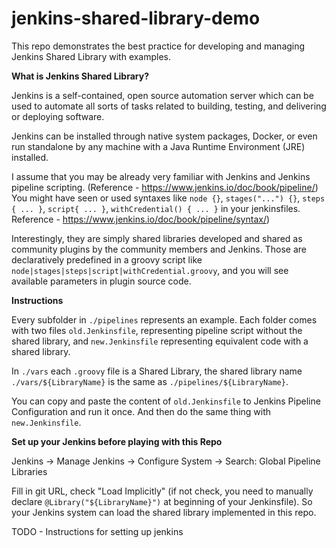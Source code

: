 # jenkins-shared-library-demo

This repo demonstrates the best practice for developing and managing Jenkins Shared Library with examples.

**What is Jenkins Shared Library?**

Jenkins is a self-contained, open source automation server which can be used to automate all sorts of tasks related to building, testing, and delivering or deploying software.

Jenkins can be installed through native system packages, Docker, or even run standalone by any machine with a Java Runtime Environment (JRE) installed.

I assume that you may be already very familiar with Jenkins and Jenkins pipeline scripting. (Reference - https://www.jenkins.io/doc/book/pipeline/)
You might have seen or used syntaxes like `node {}`, `stages("...") {}`, `steps { ... }`, `script{ ... }`, `withCredential() { ... }` in your jenkinsfiles. Reference - https://www.jenkins.io/doc/book/pipeline/syntax/)

Interestingly, they are simply shared libraries developed and shared as community plugins by the community members and Jenkins. Those are declaratively predefined in a groovy script like `node|stages|steps|script|withCredential.groovy`, and you will see available parameters in plugin source code. 

**Instructions**

Every subfolder in `./pipelines` represents an example. Each folder comes with two files `old.Jenkinsfile`, representing pipeline script without the shared library, and `new.Jenkinsfile` representing equivalent code with a shared library. 

In `./vars` each `.groovy` file is a Shared Library, the shared library name `./vars/${LibraryName}` is the same as `./pipelines/${LibraryName}`.

You can copy and paste the content of `old.Jenkinsfile` to Jenkins Pipeline Configuration and run it once. And then do the same thing with `new.Jenkinsfile`.

**Set up your Jenkins before playing with this Repo**

Jenkins -> Manage Jenkins -> Configure System -> Search: Global Pipeline Libraries

Fill in git URL, check "Load Implicitly" (if not check, you need to manually declare `@Library("${LibraryName}")` at beginning of your Jenkinsfile). So your Jenkins system can load the shared library implemented in this repo.

TODO - Instructions for setting up jenkins




